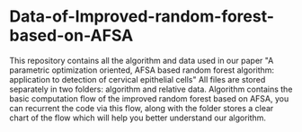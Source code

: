 # Data-of-Improved-random-forest-based-on-AFSA
This repository contains all the algorithm and data used in our paper "A parametric optimization oriented, AFSA based random forest algorithm: application to detection of cervical epithelial cells"
All files are stored separately in two folders: algorithm and relative data.
Algorithm contains the basic computation flow of the improved random forest based on AFSA, you can recurrent the code via this flow, along with the folder stores a clear chart of the flow which will help you better understand our algorithm.

